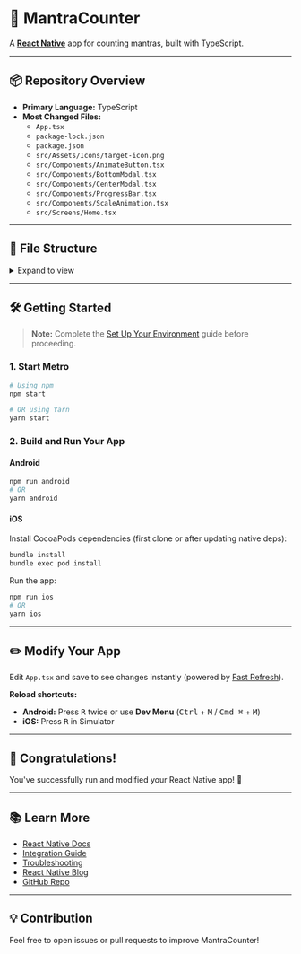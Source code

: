 # 🚀 MantraCounter

A [**React Native**](https://reactnative.dev) app for counting mantras, built with TypeScript.

---

## 📦 Repository Overview

- **Primary Language:** TypeScript
- **Most Changed Files:**  
    - `App.tsx`  
    - `package-lock.json`  
    - `package.json`  
    - `src/Assets/Icons/target-icon.png`  
    - `src/Components/AnimateButton.tsx`  
    - `src/Components/BottomModal.tsx`  
    - `src/Components/CenterModal.tsx`  
    - `src/Components/ProgressBar.tsx`  
    - `src/Components/ScaleAnimation.tsx`  
    - `src/Screens/Home.tsx`

---

## 📁 File Structure

<details>
<summary>Expand to view</summary>

```
.bundle/
.eslintrc.js
.gitignore
.prettierrc.js
.watchmanconfig
App.tsx
Gemfile
README.md
__tests__/
android/
app.json
babel.config.js
index.js
ios/
jest.config.js
metro.config.js
package-lock.json
package.json
src/
tsconfig.json
```
</details>

---

## 🛠️ Getting Started

> **Note:** Complete the [Set Up Your Environment](https://reactnative.dev/docs/set-up-your-environment) guide before proceeding.

### 1. Start Metro

```sh
# Using npm
npm start

# OR using Yarn
yarn start
```

### 2. Build and Run Your App

#### Android

```sh
npm run android
# OR
yarn android
```

#### iOS

Install CocoaPods dependencies (first clone or after updating native deps):

```sh
bundle install
bundle exec pod install
```

Run the app:

```sh
npm run ios
# OR
yarn ios
```

---

## ✏️ Modify Your App

Edit `App.tsx` and save to see changes instantly (powered by [Fast Refresh](https://reactnative.dev/docs/fast-refresh)).

**Reload shortcuts:**
- **Android:** Press <kbd>R</kbd> twice or use **Dev Menu** (<kbd>Ctrl</kbd> + <kbd>M</kbd> / <kbd>Cmd ⌘</kbd> + <kbd>M</kbd>)
- **iOS:** Press <kbd>R</kbd> in Simulator

---

## 🎉 Congratulations!

You've successfully run and modified your React Native app! :tada:

---

## 📚 Learn More

- [React Native Docs](https://reactnative.dev/docs/getting-started)
- [Integration Guide](https://reactnative.dev/docs/integration-with-existing-apps)
- [Troubleshooting](https://reactnative.dev/docs/troubleshooting)
- [React Native Blog](https://reactnative.dev/blog)
- [GitHub Repo](https://github.com/facebook/react-native)

---

## 💡 Contribution

Feel free to open issues or pull requests to improve MantraCounter!

